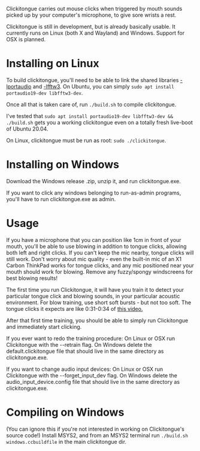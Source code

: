 Clickitongue carries out mouse clicks when triggered by mouth sounds picked
up by your computer's microphone, to give sore wrists a rest.

Clickitongue is still in development, but is already basically usable. It
currently runs on Linux (both X and Wayland) and Windows. Support for OSX
is planned.

# Installing on Linux

To build clickitongue, you'll need to be able to link the shared libraries
[-lportaudio](http://www.portaudio.com/) and [-lfftw3](https://www.fftw.org/).
On Ubuntu, you can simply `sudo apt install portaudio19-dev libfftw3-dev`.

Once all that is taken care of, run `./build.sh` to compile clickitongue.

I've tested that
`sudo apt install portaudio19-dev libfftw3-dev && ./build.sh`
gets you a working clickitongue even on a totally fresh live-boot of Ubuntu 20.04.

On Linux, clickitongue must be run as root: `sudo ./clickitongue`.

# Installing on Windows

Download the Windows release .zip, unzip it, and run clickitongue.exe.

If you want to click any windows belonging to run-as-admin programs, you'll
have to run clickitongue.exe as admin.

# Usage

If you have a microphone that you can position like 1cm in front of your mouth,
you'll be able to use blowing in addition to tongue clicks, allowing both left
and right clicks. If you can't keep the mic nearby, tongue clicks will still
work. Don't worry about mic quality - even the built-in mic of an X1 Carbon
ThinkPad works for tongue clicks, and any mic positioned near your mouth should
work for blowing. Remove any fuzzy/spongy windscreens for best blowing results!

The first time you run Clickitongue, it will have you train it to detect your
particular tongue click and blowing sounds, in your particular acoustic
environment. For blow training, use short soft bursts - but not too soft.
The tongue clicks it expects are like 0:31-0:34 of
[this video.](https://youtu.be/L7sWPZArUN0?t=31)

After that first time training, you should be able to simply run Clickitongue
and immediately start clicking.

If you ever want to redo the training procedure: On Linux or OSX run
Clickitongue with the --retrain flag. On Windows delete the
default.clickitongue file that should live in the same directory as
clickitongue.exe.

If you want to change audio input devices: On Linux or OSX run Clickitongue with
the --forget_input_dev flag. On Windows delete the audio_input_device.config
file that should live in the same directory as clickitongue.exe.

# Compiling on Windows

(You can ignore this if you're not interested in working on Clickitongue's
source code!) Install MSYS2, and from an MSYS2 terminal run
`./build.sh windows.ccbuildfile` in the main clickitongue dir.
